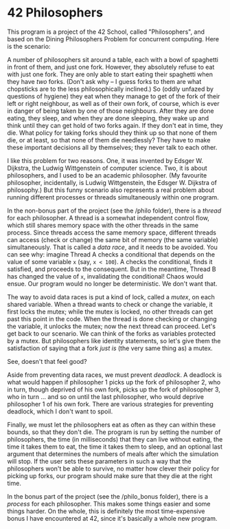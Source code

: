 # 42 Philosophers

This program is a project of the 42 School, called "Philosophers", and based on the Dining Philosophers Problem for concurrent computing.
Here is the scenario:

A number of philosophers sit around a table, each with a bowl of spaghetti in front of them, and just one fork.
However, they absolutely refuse to eat with just one fork.
They are only able to start eating their spaghetti when they have *two* forks.
(Don't ask why – I guess forks to them are what chopsticks are to the less philosophically inclined.)
So (oddly unfazed by questions of hygiene) they eat when they manage to get of the fork of their left or right neighbour, as well as of their own fork, of course, which is ever in danger of being taken by one of those neighbours.
After they are done eating, they sleep, and when they are done sleeping, they wake up and think until they can get hold of two forks again.
If they don't eat in time, they die.
What policy for taking forks should they think up so that none of them die, or at least, so that none of them die needlessly?
They have to make these important decisions all by themselves; they never talk to each other.

I like this problem for two reasons. 
One, it was invented by Edsger W. Dijkstra, the Ludwig Wittgenstein of computer science. 
Two, it is about philosophers, and I used to be an academic philosopher. 
(My favourite philosopher, incidentally, is Ludwig Wittgenstein, the Edsger W. Dijkstra of philosophy.)
But this funny scenario also represents a real problem about running different processes or threads simultaneously within one program.

In the non-bonus part of the project (see the /philo folder), there is a *thread* for each philosopher.
A thread is a somewhat independent control flow, which still shares memory space with the other threads in the same process.
Since threads access the same memory space, different threads can access (check or change) the same bit of memory (the same variable) simultaneously.
That is called a *data race*, and it needs to be avoided.
You can see why: imagine Thread A checks a conditional that depends on the value of some variable `x` (say, `x < 100`).
A checks the conditional, finds it satisfied, and proceeds to the consequent.
But in the meantime, Thread B has changed the value of `x`, invalidating the conditional!
Chaos would ensue.
Our program would no longer be deterministic.
We don't want that.

The way to avoid data races is put a kind of lock, called a *mutex*, on each shared variable.
When a thread wants to check or change the variable, it first locks the mutex; while the mutex is locked, no other threads can get past this point in the code.
When the thread is done checking or changing the variable, it unlocks the mutex; now the next thread can proceed.
Let's get back to our scenario.
We can think of the forks as variables protected by a mutex.
But philosophers like identity statements, so let's give them the satisfaction of saying that a fork *just is* (the very same thing as) a mutex.

See, doesn't that feel good?

Aside from preventing data races, we must prevent *deadlock*.
A deadlock is what would happen if philosopher 1 picks up the fork of philosopher 2, who in turn, though deprived of his own fork, picks up the fork of philosopher 3, who in turn ... and so on until the last philosopher, who would deprive philosopher 1 of his own fork.
There are various strategies for preventing deadlock, which I don't want to spoil.

Finally, we must let the philosophers eat as often as they can within these bounds, so that they don't die.
The program is run by setting the number of philosophers, the time (in milliseconds) that they can live without eating, the time it takes them to eat, the time it takes them to sleep, and an optional last argument that determines the numbers of meals after which the simulation will stop.
If the user sets these parameters in such a way that the philosophers won't be able to survive, no matter how clever their policy for picking up forks, our program should make sure that they die at the right time.

In the bonus part of the project (see the /philo_bonus folder), there is a *process* for each philosopher.
This makes some things easier and some things harder.
On the whole, this is definitely the most time-expensive bonus I have encountered at 42, since it's basically a whole new program.
